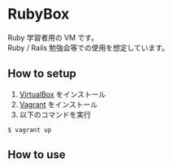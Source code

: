 # RubyBox
Ruby 学習者用の VM です。  
Ruby / Rails 勉強会等での使用を想定しています。

## How to setup
1. [VirtualBox](https://www.virtualbox.org) をインストール
2. [Vagrant](http://www.vagrantup.com) をインストール
3. 以下のコマンドを実行

```
$ vagrant up
```

## How to use
